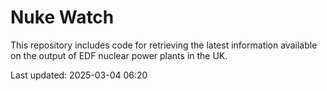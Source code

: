 # Nuke Watch

This repository includes code for retrieving the latest information available on the output of EDF nuclear power plants in the UK.

Last updated: 2025-03-04 06:20